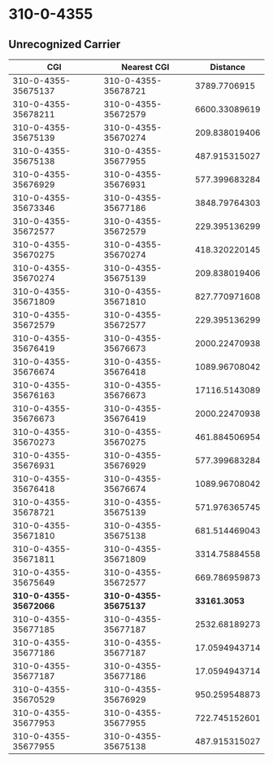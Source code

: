 # 310-0-4355
## Unrecognized Carrier


| CGI | Nearest CGI | Distance |
|-----|-------------|----------|
| 310-0-4355-35675137 | 310-0-4355-35678721 | 3789.7706915 |
| 310-0-4355-35678211 | 310-0-4355-35672579 | 6600.33089619 |
| 310-0-4355-35675139 | 310-0-4355-35670274 | 209.838019406 |
| 310-0-4355-35675138 | 310-0-4355-35677955 | 487.915315027 |
| 310-0-4355-35676929 | 310-0-4355-35676931 | 577.399683284 |
| 310-0-4355-35673346 | 310-0-4355-35677186 | 3848.79764303 |
| 310-0-4355-35672577 | 310-0-4355-35672579 | 229.395136299 |
| 310-0-4355-35670275 | 310-0-4355-35670274 | 418.320220145 |
| 310-0-4355-35670274 | 310-0-4355-35675139 | 209.838019406 |
| 310-0-4355-35671809 | 310-0-4355-35671810 | 827.770971608 |
| 310-0-4355-35672579 | 310-0-4355-35672577 | 229.395136299 |
| 310-0-4355-35676419 | 310-0-4355-35676673 | 2000.22470938 |
| 310-0-4355-35676674 | 310-0-4355-35676418 | 1089.96708042 |
| 310-0-4355-35676163 | 310-0-4355-35676673 | 17116.5143089 |
| 310-0-4355-35676673 | 310-0-4355-35676419 | 2000.22470938 |
| 310-0-4355-35670273 | 310-0-4355-35670275 | 461.884506954 |
| 310-0-4355-35676931 | 310-0-4355-35676929 | 577.399683284 |
| 310-0-4355-35676418 | 310-0-4355-35676674 | 1089.96708042 |
| 310-0-4355-35678721 | 310-0-4355-35675139 | 571.976365745 |
| 310-0-4355-35671810 | 310-0-4355-35675138 | 681.514469043 |
| 310-0-4355-35671811 | 310-0-4355-35671809 | 3314.75884558 |
| 310-0-4355-35675649 | 310-0-4355-35672577 | 669.786959873 |
| **310-0-4355-35672066** | **310-0-4355-35675137** | **33161.3053** |
| 310-0-4355-35677185 | 310-0-4355-35677187 | 2532.68189273 |
| 310-0-4355-35677186 | 310-0-4355-35677187 | 17.0594943714 |
| 310-0-4355-35677187 | 310-0-4355-35677186 | 17.0594943714 |
| 310-0-4355-35670529 | 310-0-4355-35676929 | 950.259548873 |
| 310-0-4355-35677953 | 310-0-4355-35677955 | 722.745152601 |
| 310-0-4355-35677955 | 310-0-4355-35675138 | 487.915315027 |
